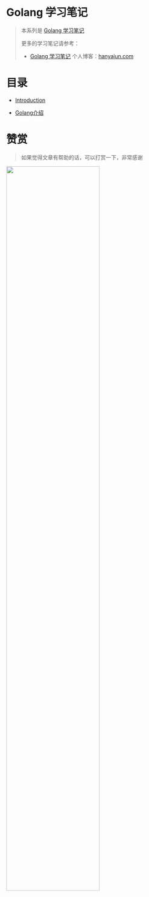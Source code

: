 # Golang 学习笔记

> 本系列是 [Golang 学习笔记](https://hanyajun.com/golang-notes/)
> 
> 更多的学习笔记请参考：
> - [Golang 学习笔记](https://hanyajun.com/golang-notes/)
> 个人博客：[hanyajun.com](https://hanyajun.com/)


# 目录

* [Introduction](README.md)

* [Golang介绍]()


# 赞赏

> 如果觉得文章有帮助的话，可以打赏一下，非常感谢

<img src="http://cdn.hanyajun.com/wepay_alipay.png" width="70%"/>
